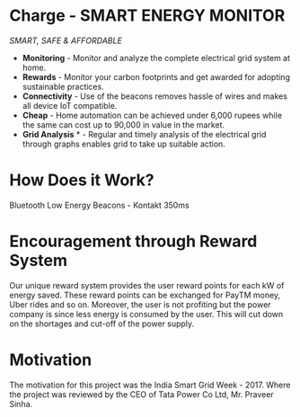 # Charge - SMART ENERGY MONITOR
*SMART, SAFE & AFFORDABLE*

* **Monitoring** - Monitor and analyze the complete electrical grid system at home.
* **Rewards** - Monitor your carbon footprints and get awarded for adopting sustainable practices.
* **Connectivity** - Use of the beacons removes hassle of wires and makes all device IoT compatible.
* **Cheap** - Home automation can be achieved under 6,000 rupees while the same can cost up to 90,000 in value in the market.
* **Grid Analysis** * - Regular and timely analysis of the electrical grid through graphs enables grid to take up suitable action.

# How Does it Work?

Bluetooth Low Energy Beacons - Kontakt 350ms

# Encouragement through Reward System

Our unique reward system provides the user reward points for each kW of energy saved. These reward points can be exchanged for PayTM money, Uber rides and so on. Moreover, the user is not profiting but the power company is since less energy is consumed by the user. This will cut down on the shortages and cut-off of the power supply.

# Motivation

The motivation for this project was the India Smart Grid Week - 2017. Where the project was reviewed by the CEO of Tata Power Co Ltd, Mr. Praveer Sinha.
